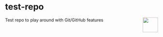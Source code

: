 # test-repo
<img src="http://shivanshu.ca/myfiles/strip-js-logo.svg" style="float:right; width:50px;" />
Test repo to play around with Git/GitHub features
